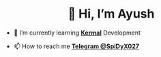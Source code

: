 <h1 align="center">👋 Hi, I’m Ayush          </h1>

- 🌱 I’m currently learning [**Kermal**](https://github.com/ImSpiDy/Nexus-Xtreme-Kernel) Development      
 
- 📫 How to reach me **[Telegram @SpiDyX027](https://t.me/SpiDyX027)**
